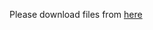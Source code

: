 Please download files from [here](https://cloud.tsinghua.edu.cn/d/2bd608a662d44687a070/?p=/survival%20analysis&mode=list)
